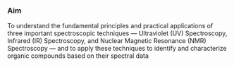 ### Aim
To understand the fundamental principles and practical applications of three important spectroscopic techniques — Ultraviolet (UV) Spectroscopy, Infrared (IR) Spectroscopy, and Nuclear Magnetic Resonance (NMR) Spectroscopy — and to apply these techniques to identify and characterize organic compounds based on their spectral data
